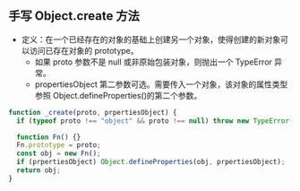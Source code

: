 ## 手写 Object.create 方法

- 定义：在一个已经存在的对象的基础上创建另一个对象，使得创建的新对象可以访问已存在对象的 prototype。
  - 如果 proto 参数不是 null 或非原始包装对象，则抛出一个 TypeError 异常。
  - propertiesObject
    第二参数可选。需要传入一个对象，该对象的属性类型参照 Object.defineProperties()的第二个参数。

```javascript
function _create(proto, prpertiesObject) {
  if (typeof proto !== "object" && proto !== null) throw new TypeError("proto must be an object or null");

  function Fn() {}
  Fn.prototype = proto;
  const obj = new Fn();
  if (prpertiesObject) Object.defineProperties(obj, prpertiesObject);
  return obj;
}
```
